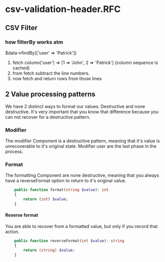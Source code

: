 # csv-validation-header.RFC


## CSV Filter

### how filterBy works atm

$data->findBy(['user' => 'Patrick'])

1. fetch column('user') => [1 => 'John', 2 => 'Patrick'] (column sequence is cached)
2. from fetch subtract the line numbers.
3. now fetch and return rows from those lines

## 2 Value processing patterns
We have 2 distinct ways to format our values. Destructive and none destructive.
It's very important that you know that difference because you can not recover for a destructive pattern.

### Modifier
The modifier Component is a destructive pattern, meaning that it's value is unrecoverable to it's original state.
Modifier user are the last phase in the process. 

### Format
The formatting Component are none destructive, meaning that you always have a reverseFormat option to return to it's original value.

```php
    public function format(string $value): int
    {
        return (int) $value;
    }
```

#### Reserse format
You are able to recover from a formatted value, but only if you record that action.

```php
    public function reverseFormat(int $value): string
    {
        return (string) $value;
    }
```
